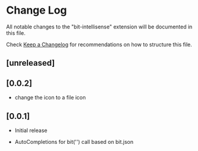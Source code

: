 # Change Log

All notable changes to the "bit-intellisense" extension will be documented in this file.

Check [Keep a Changelog](http://keepachangelog.com/) for recommendations on how to structure this file.

## [unreleased]

## [0.0.2]

- change the icon to a file icon

## [0.0.1]

- Initial release

- AutoCompletions for bit('') call based on bit.json